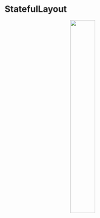 # StatefulLayout

<p align="center">
<img src="https://user-images.githubusercontent.com/25390275/131076847-a3044aa7-7607-46db-b68f-6b00a1fd3f61.gif?raw=true" width="40%">
</p>
